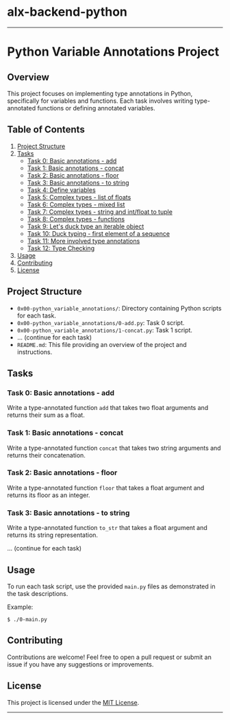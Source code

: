 # alx-backend-python

---

# Python Variable Annotations Project

## Overview
This project focuses on implementing type annotations in Python, specifically for variables and functions. Each task involves writing type-annotated functions or defining annotated variables.

## Table of Contents
1. [Project Structure](#project-structure)
2. [Tasks](#tasks)
    - [Task 0: Basic annotations - add](#task-0-basic-annotations---add)
    - [Task 1: Basic annotations - concat](#task-1-basic-annotations---concat)
    - [Task 2: Basic annotations - floor](#task-2-basic-annotations---floor)
    - [Task 3: Basic annotations - to string](#task-3-basic-annotations---to-string)
    - [Task 4: Define variables](#task-4-define-variables)
    - [Task 5: Complex types - list of floats](#task-5-complex-types---list-of-floats)
    - [Task 6: Complex types - mixed list](#task-6-complex-types---mixed-list)
    - [Task 7: Complex types - string and int/float to tuple](#task-7-complex-types---string-and-intfloat-to-tuple)
    - [Task 8: Complex types - functions](#task-8-complex-types---functions)
    - [Task 9: Let's duck type an iterable object](#task-9-lets-duck-type-an-iterable-object)
    - [Task 10: Duck typing - first element of a sequence](#task-10-duck-typing---first-element-of-a-sequence)
    - [Task 11: More involved type annotations](#task-11-more-involved-type-annotations)
    - [Task 12: Type Checking](#task-12-type-checking)
3. [Usage](#usage)
4. [Contributing](#contributing)
5. [License](#license)

## Project Structure

- `0x00-python_variable_annotations/`: Directory containing Python scripts for each task.
- `0x00-python_variable_annotations/0-add.py`: Task 0 script.
- `0x00-python_variable_annotations/1-concat.py`: Task 1 script.
- ... (continue for each task)
- `README.md`: This file providing an overview of the project and instructions.

## Tasks

### Task 0: Basic annotations - add
Write a type-annotated function `add` that takes two float arguments and returns their sum as a float.

### Task 1: Basic annotations - concat
Write a type-annotated function `concat` that takes two string arguments and returns their concatenation.

### Task 2: Basic annotations - floor
Write a type-annotated function `floor` that takes a float argument and returns its floor as an integer.

### Task 3: Basic annotations - to string
Write a type-annotated function `to_str` that takes a float argument and returns its string representation.

... (continue for each task)

## Usage
To run each task script, use the provided `main.py` files as demonstrated in the task descriptions.

Example:
```
$ ./0-main.py
```

## Contributing
Contributions are welcome! Feel free to open a pull request or submit an issue if you have any suggestions or improvements.

## License
This project is licensed under the [MIT License](LICENSE).

---
